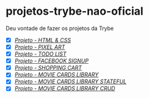 # projetos-trybe-nao-oficial
Deu vontade de fazer os projetos da Trybe

- [x] _[Projeto - HTML & CSS](https://vinicius-grandi.github.io/projetos-trybe-nao-oficial/lessons-learned/index.html)_
- [x] _[Projeto - PIXEL ART](https://vinicius-grandi.github.io/projetos-trybe-nao-oficial/project-pixel-art/public/index.html)_
- [x] _[Projeto - TODO LIST](https://vinicius-grandi.github.io/projetos-trybe-nao-oficial/project-to-do-list/public/index.html)_
- [x] _[Projeto - FACEBOOK SIGNUP](https://vinicius-grandi.github.io/projetos-trybe-nao-oficial/project-facebook-signup/public/index.html)_
- [x] _[Projeto - SHOPPING CART](https://vinicius-grandi.github.io/projetos-trybe-nao-oficial/project-shopping-cart/index.html)_
- [x] _[Projeto - MOVIE CARDS LIBRARY](https://vinicius-grandi.github.io/nao-oficial-project-movie-cards-library/index.html)_
- [x] _[Projeto - MOVIE CARDS LIBRARY STATEFUL](https://vinicius-grandi.github.io/non-official-project-movie-card-library/index.html)_
- [x] _[Projeto - MOVIE CARDS LIBRARY CRUD](https://vinicius-grandi.github.io/project-movie-cards-library-crud/index.html)_

